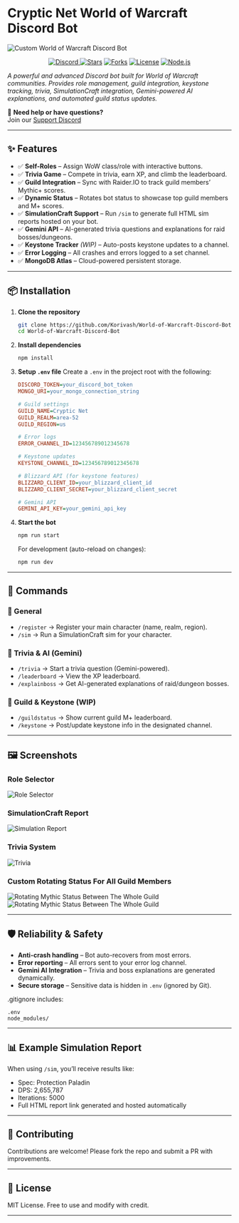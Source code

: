 #  Cryptic Net World of Warcraft Discord Bot  

![Custom World of Warcraft Discord Bot](https://i.imgur.com/cre9ooV.gif)  

<p align="center">
 <a href="https://discord.gg/sAC9F3Qnvk">
  <img src="https://img.shields.io/badge/Join%20Our%20Discord-5865F2?logo=discord&logoColor=white&style=for-the-badge" alt="Discord">
</a>
  <a href="https://github.com/Korivash/World-of-Warcraft-Discord-Bot/stargazers"><img src="https://img.shields.io/github/stars/Korivash/World-of-Warcraft-Discord-Bot?style=for-the-badge" alt="Stars"></a>
  <a href="https://github.com/Korivash/World-of-Warcraft-Discord-Bot/network/members"><img src="https://img.shields.io/github/forks/Korivash/World-of-Warcraft-Discord-Bot?style=for-the-badge" alt="Forks"></a>
  <a href="https://github.com/Korivash/World-of-Warcraft-Discord-Bot/blob/main/LICENSE"><img src="https://img.shields.io/github/license/Korivash/World-of-Warcraft-Discord-Bot?style=for-the-badge" alt="License"></a>
  <a href="https://nodejs.org/"><img src="https://img.shields.io/badge/node-%3E=18-green?style=for-the-badge&logo=node.js" alt="Node.js"></a>
</p>

*A powerful and advanced Discord bot built for World of Warcraft communities. Provides role management, guild integration, keystone tracking, trivia, SimulationCraft integration, Gemini-powered AI explanations, and automated guild status updates.*


💬 **Need help or have questions?**  
Join our [Support Discord](https://discord.gg/sAC9F3Qnvk)

---

## ✨ Features  

- ✅ **Self-Roles** – Assign WoW class/role with interactive buttons.  
- ✅ **Trivia Game** – Compete in trivia, earn XP, and climb the leaderboard.  
- ✅ **Guild Integration** – Sync with Raider.IO to track guild members’ Mythic+ scores.  
- ✅ **Dynamic Status** – Rotates bot status to showcase top guild members and M+ scores.  
- ✅ **SimulationCraft Support** – Run `/sim` to generate full HTML sim reports hosted on your bot.  
- ✅ **Gemini API** – AI-generated trivia questions and explanations for raid bosses/dungeons.  
- ✅ **Keystone Tracker** *(WIP)* – Auto-posts keystone updates to a channel.  
- ✅ **Error Logging** – All crashes and errors logged to a set channel.  
- ✅ **MongoDB Atlas** – Cloud-powered persistent storage.  

---

## 📦 Installation  

1. **Clone the repository**
   ```bash
   git clone https://github.com/Korivash/World-of-Warcraft-Discord-Bot.git
   cd World-of-Warcraft-Discord-Bot
   ```

2. **Install dependencies**
   ```bash
   npm install
   ```

3. **Setup `.env` file**
   Create a `.env` in the project root with the following:
   ```ini
   DISCORD_TOKEN=your_discord_bot_token
   MONGO_URI=your_mongo_connection_string

   # Guild settings
   GUILD_NAME=Cryptic Net
   GUILD_REALM=area-52
   GUILD_REGION=us

   # Error logs
   ERROR_CHANNEL_ID=123456789012345678

   # Keystone updates
   KEYSTONE_CHANNEL_ID=123456789012345678

   # Blizzard API (for keystone features)
   BLIZZARD_CLIENT_ID=your_blizzard_client_id
   BLIZZARD_CLIENT_SECRET=your_blizzard_client_secret

   # Gemini API
   GEMINI_API_KEY=your_gemini_api_key
   ```

4. **Start the bot**
   ```bash
   npm run start
   ```

   For development (auto-reload on changes):
   ```bash
   npm run dev
   ```

---

## 🔧 Commands  

### 📜 General  
- `/register` → Register your main character (name, realm, region).  
- `/sim` → Run a SimulationCraft sim for your character.  

### 🎲 Trivia & AI (Gemini)  
- `/trivia` → Start a trivia question (Gemini-powered).  
- `/leaderboard` → View the XP leaderboard.  
- `/explainboss` → Get AI-generated explanations of raid/dungeon bosses.  

### 🏰 Guild & Keystone (WIP)  
- `/guildstatus` → Show current guild M+ leaderboard.  
- `/keystone` → Post/update keystone info in the designated channel.  

---

## 🖼️ Screenshots  

### Role Selector
![Role Selector](https://i.imgur.com/ncmICkS.png)  

### SimulationCraft Report
![Simulation Report](https://imgur.com/32FsTtX.png)  

### Trivia System
![Trivia](https://i.imgur.com/NGI6HgZ.png)  

### Custom Rotating Status For All Guild Members
![Rotating Mythic Status Between The Whole Guild](https://i.imgur.com/cWlgrF5.png)  
![Rotating Mythic Status Between The Whole Guild](https://i.imgur.com/gybhcQb.png)  

---

## 🛡️ Reliability & Safety  

- **Anti-crash handling** – Bot auto-recovers from most errors.  
- **Error reporting** – All errors sent to your error log channel.  
- **Gemini AI Integration** – Trivia and boss explanations are generated dynamically.  
- **Secure storage** – Sensitive data is hidden in `.env` (ignored by Git).  

.gitignore includes:  
```
.env
node_modules/
```

---

## 📊 Example Simulation Report  

When using `/sim`, you’ll receive results like:  
- Spec: Protection Paladin  
- DPS: 2,655,787  
- Iterations: 5000  
- Full HTML report link generated and hosted automatically  

---

## 🤝 Contributing  

Contributions are welcome! Please fork the repo and submit a PR with improvements.  

---

## 📜 License  

MIT License. Free to use and modify with credit.  

---




